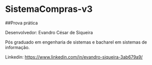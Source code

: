 # SistemaCompras-v3

##Prova prática

Desenvolvedor: Evandro César de Siqueira

Pós graduado em engenharia de sistemas e bacharel em sistemas de informação.

Linkedin: https://www.linkedin.com/in/evandro-siqueira-3ab679a9/
